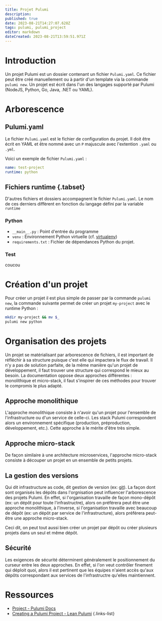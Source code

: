 ```yaml
---
title: Projet Pulumi
description: 
published: true
date: 2023-08-21T14:27:07.628Z
tags: pulumi, pulumi_project
editor: markdown
dateCreated: 2023-08-21T13:59:51.971Z
---
```


# Introduction
Un projet Pulumi est un dossier contenant un fichier `Pulumi.yaml`. Ce fichier peut être créé manuellement ou à partir d'un template via la commande `pulumi new`. Un projet est écrit dans l'un des langages supporté par Pulumi (NodeJS, Python, Go, Java, .NET ou YAML). 

# Arborescence
## Pulumi.yaml
Le fichier `Pulumi.yaml` est le fichier de configuration du projet. Il doit être écrit en YAML et être nommé avec un `P` majuscule avec l'extention `.yaml` ou `.yml`.

Voici un exemple de fichier `Pulumi.yaml` :
```yaml
name: test-project
runtime: python
```
   
## Fichiers runtime {.tabset}
D'autres fichiers et dossiers accompagnent le fichier `Pulumi.yaml`. Le nom de ces derniers diffèrent  en fonction du langage défini par la variable `runtime`
### Python
- `__main__.py` : Point d'entrée du programme
- `venv` : Environnement Python virtuelle (cf. [virtualenv](https://virtualenv.pypa.io/en/latest/))
- `requirements.txt` : Fichier de dépendances Python du projet.

### Test
coucou

# Création d'un projet
Pour créer un projet il est plus simple de passer par la commande `pulumi new`, la commande suivante permet de créer un projet `my-project` avec le runtime Python :
```bash
mkdir my-project && mv $_
pulumi new python
```

# Organisation des projets
Un projet se matérialisant par arborescence de fichiers, il est important de réfléchir à sa structure puisque c'est elle qui impactera le flux de travail. Il n'y a pas de solution parfaite, de la même manière qu'un projet de développement, il faut trouver une structure qui correspond le mieux au besoin. La documentation oppose deux approches différentes : monolithique et micro-stack, il faut s'inspirer de ces méthodes pour trouver le compromis le plus adapté.

## Approche monolithique
L'approche monolithique consiste à n'avoir qu'un projet pour l'ensemble de l'infrastructure ou d'un service de celle-ci. Les stack Pulumi correspondent alors un environnement spécifique (production, préproduction, développement, etc.). Cette approche à le mérite d'être très simple.

## Approche micro-stack
De façon similaire à une architecture microservices, l'approche micro-stack consiste à découper un projet en un ensemble de petits projets.

## La gestion des versions
Qui dit infrastructure as code, dit gestion de version (ex: [git](/git)). La façon dont sont organisés les dépôts dans l'orgnisation peut influencer l'arborescence des projets Pulumi. En effet, si l'organisation travaille de façon mono-dépôt (ex: un dépôt pour toute l'infrastructre), alors on préférera peut être une approche monolithique, à l'inverse, si l'organisation travaille avec beaucoup de dépôt (ex: un dépôt par service de l'infrastructure), alors préférera peut-être une approche micro-stack.

Ceci dit, on peut tout aussi bien créer un projet par dépôt ou créer plusieurs projets dans un seul et même dépôt.

## Sécurité
Les exigences de sécurité déterminent généralement le positionnement du curseur entre les deux approches. En effet, si l'on veut contrôler finement qui déploit quoi, alors il est pertinent que les équipes n'aient accès qu'aux dépôts correspondant aux services de l'infrastructre qu'elles maintiennent.

# Ressources
- [Project - Pulumi Docs](https://www.pulumi.com/docs/concepts/projects/)
- [Creating a Pulumi Project - Lean Pulumi](https://www.pulumi.com/learn/pulumi-fundamentals/create-a-pulumi-project/)
{.links-list}